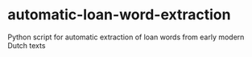# automatic-loan-word-extraction
Python script for automatic extraction of loan words from early modern Dutch texts
